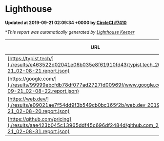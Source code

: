
# Lighthouse

**Updated at 2019-09-21 02:09:34 +0000 by [CircleCI #7410](https://circleci.com/gh/ItinerisLtd/lighthouse-keeper-example/7410)**

**This report was automatically generated by [Lighthouse Keeper](https://github.com/itinerisltd/lighthouse-keeper)*

| URL | Performance | Accessibility | Best Practices | SEO | PWA | Updated At |
| --- | --- | --- | --- | --- | --- | --- |
| [https://typist.tech/](./results/e463522d02041e06b035e8f61910fd43/typist.tech_2019-09-21_02-08-21.report.json) |  |  |  |  |  | 2019-09-21T02:08:21.059Z |
| [https://google.com/](./results/99999ebcfdb78df077ad2727fd00969f/www.google.com_2019-09-21_02-08-22.report.json) | 0.95 | 0.86 | 0.93 | 0.82 | 0.56 | 2019-09-21T02:08:22.411Z |
| [https://web.dev/](./results/e09021ae7f54dd9f3b549cb0bc165f2b/web.dev_2019-09-21_02-08-20.report.json) | 0.92 | 0.9 | 1 | 0.97 | 1 | 2019-09-21T02:08:20.677Z |
| [https://github.com/pricing](./results/aae423b045c13965ddf45c696df2484d/github.com_2019-09-21_02-08-31.report.json) | 0.7 | 0.93 | 0.93 | 0.92 | 0.56 | 2019-09-21T02:08:31.456Z |
